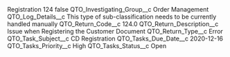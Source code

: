 <?xml version="1.0" encoding="UTF-8"?>
<CustomMetadata xmlns="http://soap.sforce.com/2006/04/metadata" xmlns:xsi="http://www.w3.org/2001/XMLSchema-instance" xmlns:xsd="http://www.w3.org/2001/XMLSchema">
    <label>Registration 124</label>
    <protected>false</protected>
    <values>
        <field>QTO_Investigating_Group__c</field>
        <value xsi:type="xsd:string">Order Management</value>
    </values>
    <values>
        <field>QTO_Log_Details__c</field>
        <value xsi:type="xsd:string">This type of sub-classification needs to be currently handled manually</value>
    </values>
    <values>
        <field>QTO_Return_Code__c</field>
        <value xsi:type="xsd:double">124.0</value>
    </values>
    <values>
        <field>QTO_Return_Description__c</field>
        <value xsi:type="xsd:string">Issue when Registering the Customer Document</value>
    </values>
    <values>
        <field>QTO_Return_Type__c</field>
        <value xsi:type="xsd:string">Error</value>
    </values>
    <values>
        <field>QTO_Task_Subject__c</field>
        <value xsi:type="xsd:string">CD Registration</value>
    </values>
    <values>
        <field>QTO_Tasks_Due_Date__c</field>
        <value xsi:type="xsd:date">2020-12-16</value>
    </values>
    <values>
        <field>QTO_Tasks_Priority__c</field>
        <value xsi:type="xsd:string">High</value>
    </values>
    <values>
        <field>QTO_Tasks_Status__c</field>
        <value xsi:type="xsd:string">Open</value>
    </values>
</CustomMetadata>
